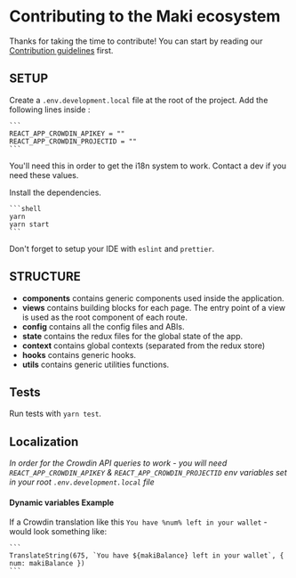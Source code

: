 # Contributing to the Maki ecosystem

Thanks for taking the time to contribute!
You can start by reading our [Contribution guidelines](https://docs.makiswap.com/code/contributing) first.

## SETUP

Create a `.env.development.local` file at the root of the project. Add the following lines inside :

    ```
    REACT_APP_CROWDIN_APIKEY = ""
    REACT_APP_CROWDIN_PROJECTID = ""
    ```

You'll need this in order to get the i18n system to work. Contact a dev if you need these values.

Install the dependencies.

    ```shell
    yarn
    yarn start
    ```

Don't forget to setup your IDE with `eslint` and `prettier`.

## STRUCTURE

- **components** contains generic components used inside the application.
- **views** contains building blocks for each page. The entry point of a view is used as the root component of each route.
- **config** contains all the config files and ABIs.
- **state** contains the redux files for the global state of the app.
- **context** contains global contexts (separated from the redux store)
- **hooks** contains generic hooks.
- **utils** contains generic utilities functions.

## Tests

Run tests with `yarn test`.

## Localization

_In order for the Crowdin API queries to work - you will need `REACT_APP_CROWDIN_APIKEY` & `REACT_APP_CROWDIN_PROJECTID` env variables set in your root `.env.development.local` file_

#### Dynamic variables Example

If a Crowdin translation like this `You have %num% left in your wallet` - would look something like:

    ```
    TranslateString(675, `You have ${makiBalance} left in your wallet`, { num: makiBalance })
    ```

